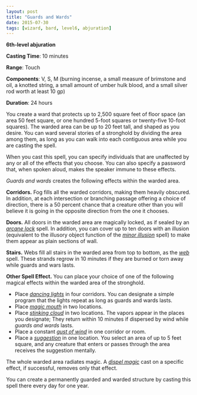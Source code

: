```yaml
---
layout: post
title: "Guards and Wards"
date: 2015-07-30
tags: [wizard, bard, level6, abjuration]
---
```


**6th-level abjuration**

**Casting Time**: 10 minutes

**Range**: Touch

**Components**: V, S, M (burning incense, a small measure of brimstone and oil, a knotted string, a small amount of umber hulk blood, and a small silver rod worth at least 10 gp)

**Duration**: 24 hours

You create a ward that protects up to 2,500 square feet of floor space (an area 50 feet square, or one hundred 5-foot squares or twenty-five 10-foot squares). The warded area can be up to 20 feet tall, and shaped as you desire. You can ward several stories of a stronghold by dividing the area among them, as long as you can walk into each contiguous area while you are casting the spell.

When you cast this spell, you can specify individuals that are unaffected by any or all of the effects that you choose. You can also specify a password that, when spoken aloud, makes the speaker immune to these effects.

*Guards and wards* creates the following effects within the warded area.

**Corridors.** Fog fills all the warded corridors, making them heavily obscured. In addition, at each intersection or branching passage offering a choice of direction, there is a 50 percent chance that a creature other than you will believe it is going in the opposite direction from the one it chooses.

**Doors.** All doors in the warded area are magically locked, as if sealed by an *[arcane lock](../arcane-lock/ "arcane lock (lvl 2)")* spell. In addition, you can cover up to ten doors with an illusion (equivalent to the illusory object function of the *[minor illusion](../minor-illusion/ "minor illusion (cantrip)")* spell) to make them appear as plain sections of wall.

**Stairs.** Webs fill all stairs in the warded area from top to bottom, as the *[web](../web/ "web (lvl 2)")* spell. These strands regrow in 10 minutes if they are burned or torn away while guards and wars lasts.

**Other Spell Effect.** You can place your choice of one of the following magical effects within the warded area of the stronghold.

* Place *[dancing lights](../dancing-lights/ "dancing lights (cantrip)")* in four corridors. You can designate a simple program that the lights repeat as long as guards and wards lasts.
* Place *[magic mouth](../magic-mouth/ "magic mouth (lvl 2)")* in two locations.
* Place *[stinking cloud](../stinking-cloud/ "stinking cloud (lvl 3)")* in two locations. The vapors appear in the places you designate; They return within 10 minutes if dispersed by wind while *guards and wards* lasts.
* Place a constant *[gust of wind](../gust-of-wind/ "gust of wind (lvl 2)")* in one corridor or room.
* Place a *[suggestion](../suggestion/ "suggestion (lvl 2)")* in one location. You select an area of up to 5 feet square, and any creature that enters or passes through the area receives the suggestion mentally.

The whole warded area radiates magic. A *[dispel magic](../dispel-magic/ "dispel magic (lvl 3)")* cast on a specific effect, if successful, removes only that effect.

You can create a permanently guarded and warded structure by casting this spell there every day for one year.
